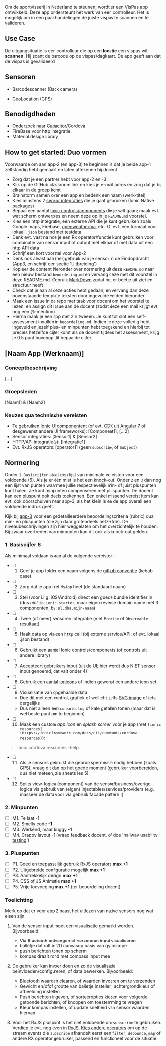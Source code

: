Om de sportvisserij in Nederland te steunen, wordt er een VisPas app ontwikkeld. Deze app ondersteunt het werk van een controlleur. Het is mogelijk om in een paar handelingen de juiste vispas te scannen en te valideren. 

## Use Case
De uitgangsituatie is een controlleur die op een **locatie** een vispas wil **scannen**. Hij scant de barcode op de vispas/dagkaart. De app geeft aan dat de vispas is gevalideerd. 

## Sensoren

- Barcodescanner (Back camera)

- GeoLocation (GPS) 

## Benodigdheden

- Onderzoek naar [Capacitor](https://capacitor.ionicframework.com/docs/)/Cordova.
- FireBase voor http integratie. 
- Material design library 

## How to get started: Duo vormen
Voorwaarde om aan app-2 (en app-3) te beginnen is dat je beide app-1 zelfstandig hebt gemaakt en laten aftekenen bij docent

- Zorg dat je een partner hebt voor app-2 en -3
- Klik op de GitHub classroom link en kies je e-mail adres en zorg dat je bij elkaar in de groep komt
- Brainstorm samen over een app en bedenk een naam (werk-titel)
- Kies minstens 2 [sensor integraties](http://ionicframework.com/docs/native/) die je gaat gebruiken (Ionic Native packages)
- Bepaal een aantal [Ionic controls/components](https://ionicframework.com/docs/components/) die je wilt gaan; maak evt. wat scherm ontwerpjes en neem deze op in je `README.md` voorstel.
- Kies een http integratie, een externe API die je kunt gebruiken zoals Google maps, Firebase, [openweatherma](https://openweathermap.org/api), etc. Of evt. een formaat voor lokaal `.json` bestand met testdata.
- Denk evt. vast na hoe je een Rx operator/functie kunt gebruiken voor combinatie van sensor input of output met elkaar of met data uit een http API data
- Schrijf een kort voorstel voor App-2
- Denk ook alvast aan (her)gebruik van je sensor in de Eindopdracht (App3, en schrijf een sectie 'Uitbreiding')
- Kopieer de content hieronder over normering uit deze `README.md` naar een nieuw bestand `beoordeling.md` en vervang deze met dit voorstel in deze README.md. Gebruik [MarkDown](https://guides.github.com/features/mastering-markdown/) zodat het er beetje uit ziet en structuur heeft
- Check dat je aan al deze acties hebt gedaan, en vervang dan deze bovenstaande template teksten door ingevulde velden hieronder
- Maak een issue in de repo met taak voor docent om het voorstel te lezen, en assign dit issue aan de docent (zodat deze een mail krijgt evt. nog een @-mention).
- Hierna maak je een app met z'n tweeen. Je kunt tot slot een self-assessment invullen in `beoordeling.md`. Indien je deze volledig hebt ingevuld en jezelf plus- en minpunten hebt toegekend en hierbij tot precies hetzelfde cijfer komt als de docent tijdens het assessment, krijg je 0.5 punt bovenop dit bepaalde cijfer.

## [Naam App (Werknaam)]

### Conceptbeschrijving
[...]

### Groepsleden 
[Naam1] & [Naam2]

### Keuzes qua technische vereisten
- Te gebruiken [Ionic UI componentent](https://ionicframework.com/docs/components) (of evt. [CDK uit Angular 7](https://material.angular.io/cdk/categories) of desgewenst andere UI frameworks): [Component1], [...2]
- Sensor integraties: [Sensor1] & [Sensor2]
- HTTP/API integratie(s): [Integratie1]
- Evt. RxJS operators: [operator1] (geen `subscribe`, of `Subject`)

## Normering
Onder `1 Basiscijfer` staat een lijst van minimale vereisten voor een voldoende (6). Als je er één mist is het een knock-out. Onder `2` en `3` dan nog een lijst van punten waarmee jullie respectievelijk min- of juist pluspunten kunt halen. Je kunt minpunten compenseren met pluspunten. De docent kan een pluspunt ook deels toekennen. Een enkel missend vereist item kan evt. ook doorschuiven naar app-3, als het klein is en de app overall een voldoende indruk geeft.

Kijk bij [app-3](https://github.com/HANICA-MAD/dha-eindopdracht-2019) voor een gedetailleerdere beoordelingscriteria (rubric) qua min- en pluspunten (die zijn daar grotendeels hetzelfde). De niveaubeschrijvingen zijn hier weggelaten om het overzichtelijk te houden. Bij zwaar overtreden van minpunten kan dit ook als knock-out gelden.

### 1. Basiscijfer **6**
Als minimaal voldaan is aan al de volgende vereisten:

- [ ] 1. Geef je app folder een naam volgens de [github conventie](https://stackoverflow.com/questions/11947587/is-there-a-naming-convention-for-git-repositories) (kebab case)
- [ ] 2. Zorg dat je app niet `MyApp` heet (de standaard naam)
- [ ] 3. Stel (voor i.i.g. iOS/Android) direct een goede bundle identifier in (dus *niet* `io.ionic.starter`, maar eigen reverse domain name met 3 componenten, bv: `nl.dha.mijn-naam`)
- [ ] 4. Twee (of meer) sensoren integratie (met `Promise` of `Observable` resultaat)
- [ ] 5. Haalt data op via een `http` call (bij externe service/API, of evt. lokaal .json bestand)
- [ ] 6. Gebruikt een aantal Ionic controls/components (of controls uit andere library)
- [ ] 7. Accepteert gebruikers input (uit de UI; hier wordt dus NIET sensor input genoemd, dat valt onder 4)
- [ ] 8. Gebruik een aantal [ionicons](https://ionicons.com/) of indien gewenst een andere icon set
- [ ] 9. Visualisatie van opgehaalde data
    - Doe dit met een control, grafiek of wellicht zelfs [SVG image](https://www.joshmorony.com/using-an-svg-for-animation-in-ionic/) of iets dergelijks
    - Dus niet alleen een `console.log` of kale getallen tonen (maar dat is wel beste punt om te beginnen)
- [ ] 10. Maak een custom *app icon* en *splash screen* voor je app (met `[ionic resources](https://ionicframework.com/docs/cli/commands/cordova-resources)`):
> ionic cordova resources -help
- [ ] 11. Als je sensors gebruikt die gebruikspermissie nodig hebben (zoals GPS), vraag dit dan op het goede moment (gebruiker voorbereiden, dus niet meteen, zie sheets les 5)
- [ ] 12. Splits view-logica (component) van de sensor/business/overige-logica via gebruik van (eigen) injectables/services/providers (e.g. masseer de data voor via gebruik facade pattern ;)

### 2. Minpunten
- [ ] M1. Te laat **-1**
- [ ] M2. Smelly code **-1**
- [ ] M3. Werkend, maar buggy **-1**
- [ ] M4. Crappy layout **-1** (vraag feedback docent, of doe '[hallway usability testing](https://en.wikipedia.org/wiki/Usability_testing#Hallway_testing)')

### 3. Pluspunten
- [ ] P1. Goed en toepasselijk gebruik RxJS operators **max +1**
- [ ] P2. Uitgebreide configuratie mogelijk **max +1**
- [ ] P3. Aantrekkelijk design **max +1**
- [ ] P4. CSS of JS Animatie **max +1**
- [ ] P5. Vrije toevoeging **max +1** (ter beoordeling docent)

### Toelichting
Merk op dat er voor app 2 naast het uitlezen van native sensors nog wat eisen zijn:
1. Van de sensor input moet een visualisatie gemaakt worden. Bijvoorbeeld:
    - Via Bluetooth ontvangen of verzonden input visualiseren
    - balletje dat rolt in 2D canvasop basis van gyroscope
    - push berichten tonen op scherm
    - kompas draait rond met compass input mee

2. De gebruiker kan invoer doen en zo de visualisatie beinvloeden/configureren, of data bewerken. Bijvoorbeeld:
    - Bluetooth waarden clearen, of waarden invoeren om te verzenden
    - Gewicht en/ofof grootte van balletje instellen, achtergrondkleur of afbeelding instellen
    - Push berichten ingeven, of sorteeropties kiezen voor volgorde getoonde berichten, of knoppen om toestemming te vregen
    - Kleur kompas instellen, of update snelheid van sensor waarden hiervan

3. Voor het RxJS pluspunt is het niet voldoende om `subscribe` te gebruiken. Verdiep je evt. nog even in [RxJS](https://angular.io/guide/rx-library). 
[Kies andere operators](http://reactivex.io/documentation/operators.html#tree) om op de stream events die `subscribe` afhandelt eerst een `filter`, `debounce`, `map` of andere RX operator gebruiker, passend en functioneel voor de situatie.
